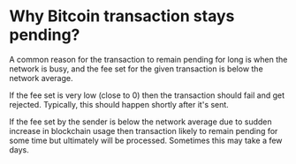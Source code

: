 # Why Bitcoin transaction stays pending?

A common reason for the transaction to remain pending for long is when the network is busy, and the fee set for the given transaction is below the network average.

If the fee set is very low (close to 0) then the transaction should fail and get rejected. Typically, this should happen shortly after it's sent.

If the fee set by the sender is below the network average due to sudden increase in blockchain usage then transaction likely to remain pending for some time but ultimately will be processed. Sometimes this may take a few days.
